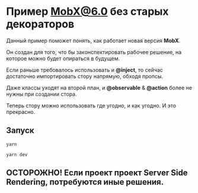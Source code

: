 # Пример MobX@6.0 без старых декораторов

Данный пример поможет понять, как работает новая версия **MobX**.

Он создан для того, что бы законспектировать рабочее решение, на которое можно будет
опираться в будущем.

Если раньше требовалось использовать **<Provider>** и **@inject**, то сейчас достаточно
импортировать стору напрямую, обходя пропсы.

Даже классы уходят на второй план, и **@observable** & **@action** более не нужны при создании стора.

Теперь стору можно использовать где угодно, и как угодно. И это прекрасно.

## Запуск

```
yarn

yarn dev
```

## ОСТОРОЖНО! Если проект проект Server Side Rendering, потребуются иные решения.
